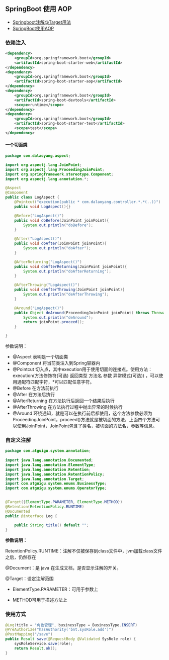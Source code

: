 ## SpringBoot 使用 AOP

- [Springboot注解@Target用法](https://blog.csdn.net/xuxin132133/article/details/86981884)
- [SpringBoot使用AOP](https://blog.csdn.net/qq_33257527/article/details/82561635)

### 依赖注入

```xml
<dependency>
    <groupId>org.springframework.boot</groupId>
    <artifactId>spring-boot-starter-web</artifactId>
</dependency>
<dependency>
    <groupId>org.springframework.boot</groupId>
    <artifactId>spring-boot-starter-aop</artifactId>
</dependency>
<dependency>
    <groupId>org.springframework.boot</groupId>
    <artifactId>spring-boot-devtools</artifactId>
    <scope>runtime</scope>
</dependency>
<dependency>
    <groupId>org.springframework.boot</groupId>
    <artifactId>spring-boot-starter-test</artifactId>
    <scope>test</scope>
</dependency>
```

#### 一个切面类

```java
package com.dalaoyang.aspect;

import org.aspectj.lang.JoinPoint;
import org.aspectj.lang.ProceedingJoinPoint;
import org.springframework.stereotype.Component;
import org.aspectj.lang.annotation.*;

@Aspect
@Component
public class LogAspect {
    @Pointcut("execution(public * com.dalaoyang.controller.*.*(..))")
    public void LogAspect(){}

    @Before("LogAspect()")
    public void doBefore(JoinPoint joinPoint){
        System.out.println("doBefore");
    }

    @After("LogAspect()")
    public void doAfter(JoinPoint joinPoint){
        System.out.println("doAfter");
    }

    @AfterReturning("LogAspect()")
    public void doAfterReturning(JoinPoint joinPoint){
        System.out.println("doAfterReturning");
    }

    @AfterThrowing("LogAspect()")
    public void deAfterThrowing(JoinPoint joinPoint){
        System.out.println("deAfterThrowing");
    }

    @Around("LogAspect()")
    public Object deAround(ProceedingJoinPoint joinPoint) throws Throwable{
        System.out.println("deAround");
        return joinPoint.proceed();
    }

}
```

参数说明：

- @Aspect 表明是一个切面类
- @Component 将当前类注入到Spring容器内
- @Pointcut 切入点，其中execution用于使用切面的连接点。使用方法：execution(方法修饰符(可选) 返回类型 方法名 参数 异常模式(可选)) ，可以使用通配符匹配字符，*可以匹配任意字符。
- @Before 在方法前执行
- @After 在方法后执行
- @AfterReturning 在方法执行后返回一个结果后执行
- @AfterThrowing 在方法执行过程中抛出异常的时候执行
- @Around 环绕通知，就是可以在执行前后都使用，这个方法参数必须为ProceedingJoinPoint，proceed()方法就是被切面的方法，上面四个方法可以使用JoinPoint，JoinPoint包含了类名，被切面的方法名，参数等信息。

### 自定义注解

```java
package com.atguigu.system.annotation;
​
import java.lang.annotation.Documented;
import java.lang.annotation.ElementType;
import java.lang.annotation.Retention;
import java.lang.annotation.RetentionPolicy;
import java.lang.annotation.Target;
import com.atguigu.system.enums.BusinessType;
import com.atguigu.system.enums.OperatorType;
​

@Target({ElementType.PARAMETER, ElementType.METHOD})
@Retention(RetentionPolicy.RUNTIME)
@Documented
public @interface Log {
​
    public String title() default "";​
}
```

**参数说明：**

RetentionPolicy.RUNTIME：注解不仅被保存到class文件中，jvm加载class文件之后，仍然存在

@Document：是 java 在生成文档，是否显示注解的开关。

@Target：设定注解范围

- ElementType.PARAMETER：可用于参数上

- METHOD可用于描述方法上

### 使用方式

```java
@Log(title = "角色管理", businessType = BusinessType.INSERT)
@PreAuthorize("hasAuthority('bnt.sysRole.add')")
@PostMapping("/save")
public Result save(@RequestBody @Validated SysRole role) {
    sysRoleService.save(role);
    return Result.ok();
}
```
